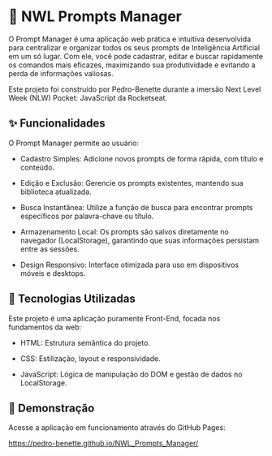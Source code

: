 # 🤖 NWL Prompts Manager
O Prompt Manager é uma aplicação web prática e intuitiva desenvolvida para centralizar e organizar todos os seus prompts de Inteligência Artificial em um só lugar. Com ele, você pode cadastrar, editar e buscar rapidamente os comandos mais eficazes, maximizando sua produtividade e evitando a perda de informações valiosas.

Este projeto foi construído por Pedro-Benette durante a imersão Next Level Week (NLW) Pocket: JavaScript da Rocketseat.

## ✨ Funcionalidades
O Prompt Manager permite ao usuário:

- Cadastro Simples: Adicione novos prompts de forma rápida, com título e conteúdo.

- Edição e Exclusão: Gerencie os prompts existentes, mantendo sua biblioteca atualizada.

- Busca Instantânea: Utilize a função de busca para encontrar prompts específicos por palavra-chave ou título.

- Armazenamento Local: Os prompts são salvos diretamente no navegador (LocalStorage), garantindo que suas informações persistam entre as sessões.

- Design Responsivo: Interface otimizada para uso em dispositivos móveis e desktops.

## 🚀 Tecnologias Utilizadas
Este projeto é uma aplicação puramente Front-End, focada nos fundamentos da web:

- HTML: Estrutura semântica do projeto.

- CSS: Estilização, layout e responsividade.

- JavaScript: Lógica de manipulação do DOM e gestão de dados no LocalStorage.

## 🔗 Demonstração
Acesse a aplicação em funcionamento através do GitHub Pages:

https://pedro-benette.github.io/NWL_Prompts_Manager/
